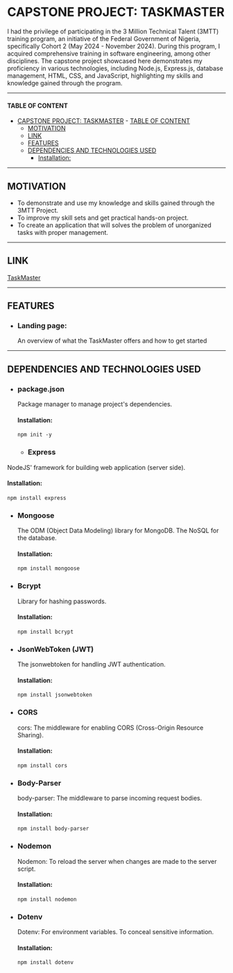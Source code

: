 # CAPSTONE PROJECT: TASKMASTER

I had the privilege of participating in the 3 Million Technical Talent (3MTT) training program, an initiative of the Federal Government of Nigeria, specifically Cohort 2 (May 2024 - November 2024). During this program, I acquired comprehensive training in software engineering, among other disciplines.
The capstone project showcased here demonstrates my proficiency in various technologies, including Node.js, Express.js, database management, HTML, CSS, and JavaScript, highlighting my skills and knowledge gained through the program.

---

#### TABLE OF CONTENT

- [CAPSTONE PROJECT: TASKMASTER](#capstone-project-taskmaster) - [TABLE OF CONTENT](#table-of-content)
  - [MOTIVATION](#motivation)
  - [LINK](#link)
  - [FEATURES](#features)
  - [DEPENDENCIES AND TECHNOLOGIES USED](#dependencies-and-technologies-used)
    - [Installation:](#installation)

---

## MOTIVATION

- To demonstrate and use my knowledge and skills gained through the 3MTT Project.
- To improve my skill sets and get practical hands-on project.
- To create an application that will solves the problem of unorganized tasks with proper management.

---

## LINK

[TaskMaster](https://)

---

## FEATURES

- ### Landing page:
  An overview of what the TaskMaster offers and how to get started

---

## DEPENDENCIES AND TECHNOLOGIES USED

- ### package.json

  Package manager to manage project's dependencies.

  #### Installation:

  `npm init -y`
  <br />

  - ### Express

NodeJS' framework for building web application (server side).

#### Installation:

`npm install express`
<br />

- ### Mongoose

  The ODM (Object Data Modeling) library for MongoDB. The NoSQL for the database.

  #### Installation:

  `npm install mongoose`
  <br />

- ### Bcrypt

  Library for hashing passwords.

  #### Installation:

  `npm install bcrypt`
  <br />

- ### JsonWebToken (JWT)

  The jsonwebtoken for handling JWT authentication.

  #### Installation:

  `npm install jsonwebtoken`
  <br />

- ### CORS

  cors: The middleware for enabling CORS (Cross-Origin Resource Sharing).

  #### Installation:

  `npm install cors`
  <br />

- ### Body-Parser

  body-parser: The middleware to parse incoming request bodies.

  #### Installation:

  `npm install body-parser`
  <br />

- ### Nodemon

  Nodemon: To reload the server when changes are made to the server script.

  #### Installation:

  `npm install nodemon`
  <br />

- ### Dotenv

  Dotenv: For environment variables. To conceal sensitive information.

  #### Installation:

  `npm install dotenv`
  <br />
